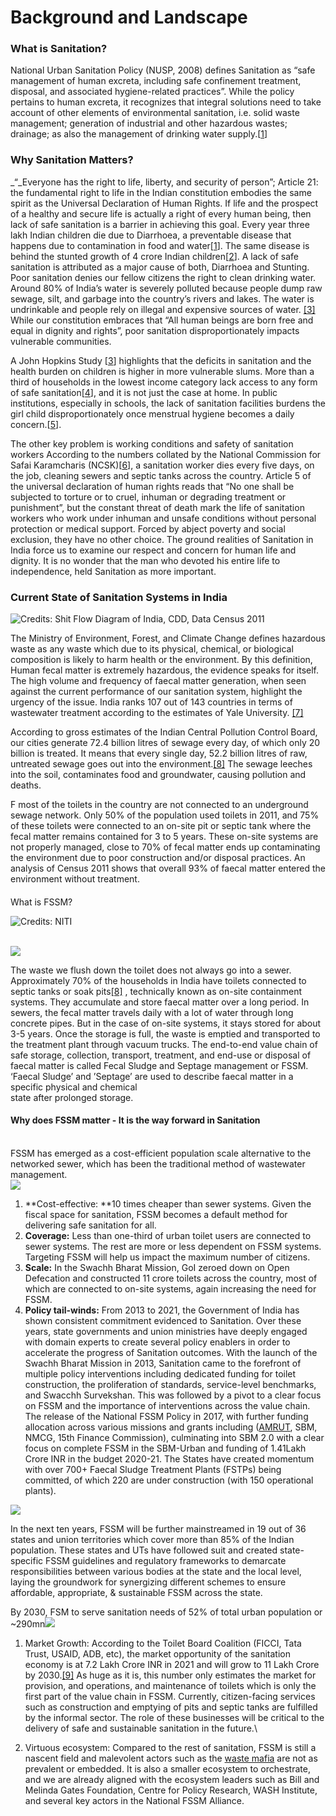 # Background and Landscape

### What is Sanitation?

National Urban Sanitation Policy (NUSP, 2008) defines Sanitation as “safe management of human excreta, including safe confinement treatment, disposal, and associated hygiene-related practices”. While the policy pertains to human excreta, it recognizes that integral solutions need to take account of other elements of environmental sanitation, i.e. solid waste management; generation of industrial and other hazardous wastes; drainage; as also the management of drinking water supply.\[[1](http://mohua.gov.in/upload/uploadfiles/files/NUSP\_0.pdf)]

###  Why Sanitation Matters? 

_“_Everyone has the right to life, liberty, and security of person”; Article 21: the fundamental right to life in the Indian constitution embodies the same spirit as the Universal Declaration of Human Rights. If life and the prospect of a healthy and secure life is actually a right of every human being, then lack of safe sanitation is a barrier in achieving this goal. Every year three lakh Indian children die due to Diarrhoea, a preventable disease that happens due to contamination in food and water\[[1](https://www.ncbi.nlm.nih.gov/pmc/articles/PMC4367049/#ref2)]. The same disease is behind the stunted growth of 4 crore Indian children\[[2](https://www.unicef.org/india/what-we-do/stop-stunting)]. A lack of safe sanitation is attributed as a major cause of both, Diarrhoea and Stunting. Poor sanitation denies our fellow citizens the right to clean drinking water. Around 80% of India’s water is severely polluted because people dump raw sewage, silt, and garbage into the country’s rivers and lakes. The water is undrinkable and people rely on illegal and expensive sources of water. [\[3\]](https://www.borgenmagazine.com/water-pollution-in-india/) While our constitution embraces that “All human beings are born free and equal in dignity and rights”, poor sanitation disproportionately impacts vulnerable communities.

A John Hopkins Study \[[3](https://papers.ssrn.com/sol3/papers.cfm?abstract_id=2753358)] highlights that the deficits in sanitation and the health burden on children is higher in more vulnerable slums. More than a third of households in the lowest income category lack access to any form of safe sanitation\[[4](https://journals.sagepub.com/doi/full/10.1177/0956247814567058)], and it is not just the case at home. In public institutions, especially in schools, the lack of sanitation facilities burdens the girl child disproportionately once menstrual hygiene becomes a daily concern.\[[5](https://www.downtoearth.org.in/blog/health/23-girls-drop-out-of-school-on-reaching-puberty-59496)].

The other key problem is working conditions and safety of sanitation workers According to the numbers collated by the National Commission for Safai Karamcharis (NCSK)\[[6](https://indianexpress.com/article/india/official-data-shows-one-manual-scavenging-death-every-five-days-5361531/)], a sanitation worker dies every five days, on the job, cleaning sewers and septic tanks across the country. Article 5 of the universal declaration of human rights reads that “No one shall be subjected to torture or to cruel, inhuman or degrading treatment or punishment”, but the constant threat of death mark the life of sanitation workers who work under inhuman and unsafe conditions without personal protection or medical support. Forced by abject poverty and social exclusion, they have no other choice. The ground realities of Sanitation in India force us to examine our respect and concern for human life and dignity. It is no wonder that the man who devoted his entire life to independence, held Sanitation as more important.



### Current State of Sanitation Systems in India

![ Credits: Shit Flow Diagram of India, CDD, Data Census 2011](../../.gitbook/assets/1.png)

The Ministry of Environment, Forest, and Climate Change defines hazardous waste as any waste which due to its physical, chemical, or biological composition is likely to harm health or the environment. By this definition, Human fecal matter is extremely hazardous, the evidence speaks for itself. The high volume and frequency of faecal matter generation, when seen against the current performance of our sanitation system, highlight the urgency of the issue. India ranks 107 out of 143 countries in terms of wastewater treatment according to the estimates of Yale University. [\[7\]](https://epi.yale.edu/epi-indicator-report/WWT)

According to gross estimates of the Indian Central Pollution Control Board, our cities generate 72.4 billion litres of sewage every day, of which only 20 billion is treated. It means that every single day, 52.2 billion litres of raw, untreated sewage goes out into the environment.[\[8\]](https://cpcb.nic.in/openpdffile.php?id=UmVwb3J0RmlsZXMvMTIyOF8xNjE1MTk2MzIyX21lZGlhcGhvdG85NTY0LnBkZg==) The sewage leeches into the soil, contaminates food and groundwater, causing pollution and deaths.

F most of the toilets in the country are not connected to an underground sewage network. Only 50% of the population used toilets in 2011, and 75% of these toilets were connected to an on-site pit or septic tank where the fecal matter remains contained for 3 to 5 years. These on-site systems are not properly managed, close to 70% of fecal matter ends up contaminating the environment due to poor construction and/or disposal practices. An analysis of Census 2011 shows that overall 93% of faecal matter entered the environment without treatment.

####

What is FSSM?

![Credits: NITI](../../.gitbook/assets/3.png)

\
![](../../.gitbook/assets/2.png)

The waste we flush down the toilet does not always go into a sewer. Approximately 70% of the households in India have toilets connected to septic tanks or soak pits[\[8\]](https://smartnet.niua.org/sites/default/files/resources/feacal_sludge_menagement_leaf.pdf) , technically known as on-site containment systems. They accumulate and store faecal matter over a long period. In sewers, the fecal matter travels daily with a lot of water through long concrete pipes. But in the case of on-site systems, it stays stored for about 3-5 years. Once the storage is full, the waste is emptied and transported to the treatment plant through vacuum trucks. The end-to-end value chain of safe storage, collection, transport, treatment, and end-use or disposal of faecal matter is called Fecal Sludge and Septage management or FSSM. ‘Faecal Sludge’ and ’Septage’ are used to describe faecal matter in a specific physical and chemical\
state after prolonged storage.

#### Why does FSSM matter - It is the way forward in Sanitation

\
FSSM has emerged as a cost-efficient population scale alternative to the networked sewer, which has been the traditional method of wastewater management.\
![](../../.gitbook/assets/4.png)

1. **Cost-effective: **10 times cheaper than sewer systems. Given the fiscal space for sanitation, FSSM becomes a default method for delivering safe sanitation for all.
2. **Coverage:** Less than one-third of urban toilet users are connected to sewer systems. The rest are more or less dependent on FSSM systems. Targeting FSSM will help us impact the maximum number of citizens.
3. **Scale:** In the Swachh Bharat Mission, GoI zeroed down on Open Defecation and constructed 11 crore toilets across the country, most of which are connected to on-site systems, again increasing the need for FSSM.
4. **Policy tail-winds:** From 2013 to 2021, the Government of India has shown consistent commitment evidenced to Sanitation. Over these years, state governments and union ministries have deeply engaged with domain experts to create several policy enablers in order to accelerate the progress of Sanitation outcomes. With the launch of the Swachh Bharat Mission in 2013, Sanitation came to the forefront of multiple policy interventions including dedicated funding for toilet construction, the proliferation of standards, service-level benchmarks, and Swacchh Survekshan. This was followed by a pivot to a clear focus on FSSM and the importance of interventions across the value chain. The release of the National FSSM Policy in 2017, with further funding allocation across various missions and grants including ([AMRUT](http://amrut.gov.in/content/), SBM, NMCG, 15th Finance Commission), culminating into SBM 2.0 with a clear focus on complete FSSM in the SBM-Urban and funding of 1.41Lakh Crore INR in the budget 2020-21. The States have created momentum with over 700+ Faecal Sludge Treatment Plants (FSTPs) being committed, of which 220 are under construction (with 150 operational plants).

![](../../.gitbook/assets/5.png)

In the next ten years, FSSM will be further mainstreamed in 19 out of 36 states and union territories which cover more than 85% of the Indian population. These states and UTs have followed suit and created state-specific FSSM guidelines and regulatory frameworks to demarcate responsibilities between various bodies at the state and the local level, laying the groundwork for synergizing different schemes to ensure affordable, appropriate, & sustainable FSSM across the state.

By 2030, FSM to serve sanitation needs of 52% of total urban population or \~290mn![](../../.gitbook/assets/6.png)

1. Market Growth: According to the Toilet Board Coalition (FICCI, Tata Trust, USAID, ADB, etc), the market opportunity of the sanitation economy is at 7.2 Lakh Crore INR in 2021 and will grow to 11 Lakh Crore by 2030.[\[](http://www.toiletboard.org/wp-content/uploads/2021/03/2020-Sanitation-Economy-Markets-India.pdf)[9](http://www.toiletboard.org/wp-content/uploads/2021/03/2020-Sanitation-Economy-Markets-India.pdf)[\]](http://www.toiletboard.org/wp-content/uploads/2021/03/2020-Sanitation-Economy-Markets-India.pdf) As huge as it is, this number only estimates the market for provision, and operations, and maintenance of toilets which is only the first part of the value chain in FSSM. Currently, citizen-facing services such as construction and emptying of pits and septic tanks are fulfilled by the informal sector. The role of these businesses will be critical to the delivery of safe and sustainable sanitation in the future.\

2. Virtuous ecosystem: Compared to the rest of sanitation, FSSM is still a nascent field and malevolent actors such as the [waste mafia](https://www.deccanherald.com/opinion/first-edit/remove-garbage-and-the-mafia-760787.html) are not as prevalent or embedded. It is also a smaller ecosystem to orchestrate, and we are already aligned with the ecosystem leaders such as Bill and Melinda Gates Foundation, Centre for Policy Research, WASH Institute, and several key actors in the National FSSM Alliance.
